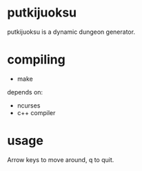 putkijuoksu
===========

putkijuoksu is a dynamic dungeon generator.

compiling
=========

* make

depends on:
* ncurses
* c++ compiler

usage
=====

Arrow keys to move around, q to quit.
